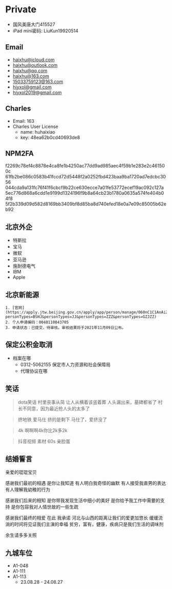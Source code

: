 # Private

- 国风美唐大门415527
- iPad mini密码: LiuKun19920514

## Email

- haixhu@icloud.com
- haixhu@outlook.com
- haixhu@qq.com
- haixhu@163.com
- 15033759123@163.com
- hiyxol@gmail.com
- hiyxol2019@gmail.com

## Charles

- Email: 163
- Charles User License
    - name: huhaixiao
    - key: 48ea62b0cd40693de8

## NPM2FA
f2269c78ef4c8878e4ca8fe1b4250ac77dd9ad985aec4f59b1e283e2c461500c
61fb2be086c0583b41fccd72d5448f2a0252fbd423baa9ba1720ad7edcbc3056
044cda9a131fc76f41f6cbcf9b22ce630ecce7a01fe53772ecef19ac092c127a
5ec776d868a6cdd1e9199d1324196f9b8a64cb23b1780a0635a574fe404b04f8
5f2b339d09d582d8169bb3409bf8d85ba8d740efed18e0a7e09c85005b62eb92

## 北京外企

- 特斯拉
- 宝马
- 微软
- 亚马逊
- 施耐德电气
- IBM
- Apple

## 北京新能源
    1. [官网](https://apply.jtw.beijing.gov.cn/apply/app/person/manage/060nC1C1AnAi2e18ChP21h2CnA1PA611?personTypes=BSHJ&personTypes=JJ&personTypes=ZZZ&personTypes=GZJZZ)
    2. 个人申请编码：0048110843705
    3. 申请状态：已提交，待审核。审核结果将于2021年11月09日公布。

## 保定公积金取消
- 档案在哪
    - 0312-5062155 保定市人力资源和社会保障局
    - 代理协议在哪

## 笑话

> dota笑话
> 村里丧事从简
> 让人从横着该竖着葬
> 人头漏出来，墓碑都省了
> 村长不同意，因为最近抢人头的太多了

> 挤地铁
> 爱马仕 挤的是剩下 马仕了，爱挤没了

> 4k
> 啊啊啊4k你比2k多2k

> 抖音视频 素材
> 60s 亲脸蛋

## 结婚誓言

亲爱的琨琨宝贝

感谢我们最初的相遇
是你让我知道
有人明白我奇怪的幽默
有人接受我直男的表达
有人理解我幼稚的行为

感谢我们后来的相知
是你带我发现生活中细小的美好
是你给予我工作中需要的支持
是你包容我对人情世故的一些生疏

感谢我们最终的相爱
在此 我承诺
河北与山西的距离让我们的爱更加悠长
缓缓流淌的时间将见证我们主演的幸福
贫穷，富有，健康，疾病只是我们生活的调味剂

余生请多多关照

## 九城车位

- A1-048
- A1-111
- A1-113
  - 23.08.28 - 24.08.27
